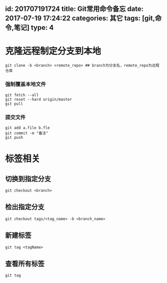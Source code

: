 id: 201707191724
title: Git常用命令备忘
date: 2017-07-19 17:24:22
categories: 其它
tags: [git,命令,笔记]
type: 4
---------
# 克隆远程制定分支到本地
```shell
git clone -b <branch> <remote_repo> ## branch为分支名，remote_repo为远程仓库
```

### 强制覆盖本地文件
```shell
git fetch --all
git reset --hard origin/master
git pull
```

### 提交文件
```shell
git add a.file b.fle
git commit -m "备注"
git push
```

# 标签相关
## 切换到指定分支
```shell
git checkout <branch>
```
## 检出指定分支
```shell
git checkout tags/<tag_name> -b <branch_name>
```
## 新建标签
```shell
git tag <tagName>
```

## 查看所有标签
```shell
git tag
```
